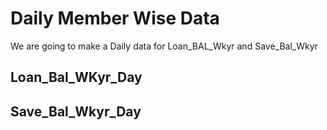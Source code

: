 # Daily Member Wise Data
We are going to make a Daily data for Loan_BAL_Wkyr and Save_Bal_Wkyr

## Loan_Bal_WKyr_Day

## Save_Bal_Wkyr_Day
